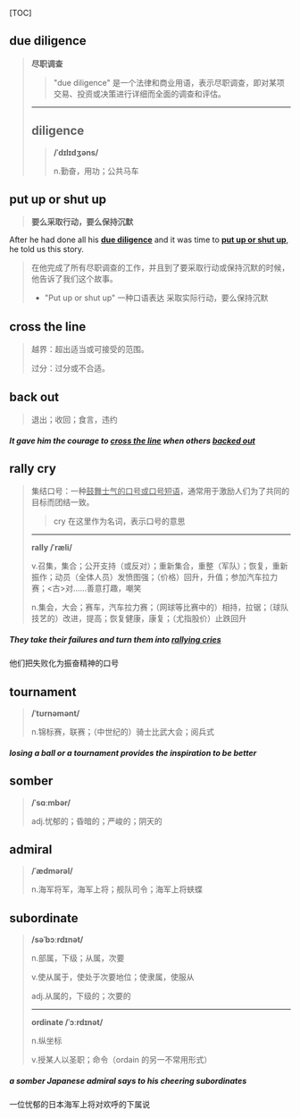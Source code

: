 [TOC]

## due diligence

> **尽职调查**
>
> > "due diligence" 是一个法律和商业用语，表示尽职调查，即对某项交易、投资或决策进行详细而全面的调查和评估。
>
> ---
>
> ## diligence
>
> > **/ˈdɪlɪdʒəns/**
> >
> > n.勤奋，用功；公共马车

## put up or shut up

> **要么采取行动，要么保持沉默**

After he had done all his **<u>due diligence</u>** and it was time to **<u>put up or shut up</u>**, he told us this story.

> 在他完成了所有尽职调查的工作，并且到了要采取行动或保持沉默的时候，他告诉了我们这个故事。
>
> - "Put up or shut up" 一种口语表达	采取实际行动，要么保持沉默

## cross the line

> 越界：超出适当或可接受的范围。
>
> 过分：过分或不合适。

## back out

> 退出；收回；食言，违约

##### It gave him the courage to <u>**cross the line**</u> when others **<u>backed out</u>**

## rally cry

> 集结口号：一种<u>鼓舞士气的口号或口号短语</u>，通常用于激励人们为了共同的目标而团结一致。
>
> > cry 在这里作为名词，表示口号的意思
>
> ---
>
> **rally	/ˈræli/**
>
> v.召集，集合；公开支持（或反对）；重新集合，重整（军队）；恢复，重新振作；动员（全体人员）发愤图强；（价格）回升，升值；参加汽车拉力赛；<古>对……善意打趣，嘲笑
>
> n.集会，大会；赛车，汽车拉力赛；（网球等比赛中的）相持，拉锯；（球队技艺的）改进，提高；恢复健康，康复；（尤指股价）止跌回升

##### They take their failures and turn them into <u>**rallying cries**</u>

他们把失败化为振奋精神的口号

## tournament

> **/ˈtʊrnəmənt/**
>
> n.锦标赛，联赛；（中世纪的）骑士比武大会；阅兵式

##### losing a ball or a **tournament** provides the inspiration to be better

## somber

> **/ˈsɑːmbər/**
>
> adj.忧郁的；昏暗的；严峻的；阴天的

## admiral

> **/ˈædmərəl/**
>
> n.海军将军，海军上将；舰队司令；海军上将蛱蝶

## subordinate

> **/səˈbɔːrdɪnət/**
>
> n.部属，下级；从属，次要
>
> v.使从属于，使处于次要地位；使隶属，使服从
>
> adj.从属的，下级的；次要的
>
> ---
>
> **ordinate	/ˈɔːrdɪnət/**
>
> n.纵坐标
>
> v.授某人以圣职；命令（ordain 的另一不常用形式）

##### a **somber** Japanese **admiral** says to his cheering subordinates

一位忧郁的日本海军上将对欢呼的下属说